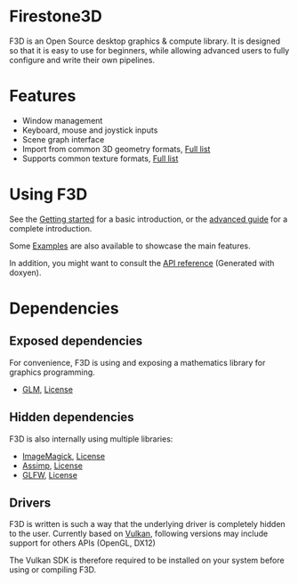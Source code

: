 # Firestone3D

F3D is an Open Source desktop graphics & compute library. 
It is designed so that it is easy to use for beginners, while allowing advanced users to fully configure and write their own pipelines.

# Features
* Window management
* Keyboard, mouse and joystick inputs
* Scene graph interface
* Import from common 3D geometry formats, [Full list](http://www.assimp.org/main_features_formats.html)
* Supports common texture formats, [Full list](https://www.imagemagick.org/script/formats.php#supported)

# Using F3D
See the [Getting started](dead) for a basic introduction, or the [advanced guide](dead) for a complete introduction.

Some [Examples](https://github.com/Tezirg/Firestone3D/tree/master/examples) are also available to showcase the main features.

In addition, you might want to consult the [API reference](dead) (Generated with doxyen).

# Dependencies
## Exposed dependencies
For convenience, F3D is using and exposing a mathematics library for graphics programming.
* [GLM](https://github.com/g-truc/glm), [License](http://glm.g-truc.net/copying.txt)

## Hidden dependencies
F3D is also internally using multiple libraries:
* [ImageMagick](http://imagemagick.org/script/index.php), [License](http://imagemagick.org/script/license.php)
* [Assimp](https://github.com/assimp/assimp), [License](http://assimp.sourceforge.net/main_license.html)
* [GLFW](https://github.com/glfw/glfw), [License](http://www.glfw.org/license.html)

## Drivers
F3D is written is such a way that the underlying driver is completely hidden to the user.
Currently based on [Vulkan](https://www.khronos.org/vulkan), following versions may include support for others APIs (OpenGL, DX12)

The Vulkan SDK is therefore required to be installed on your system before using or compiling F3D.
 
